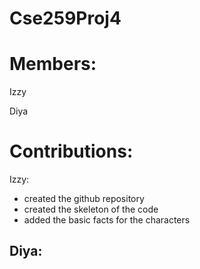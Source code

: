 # Cse259Proj4
# Members:
Izzy

Diya

# Contributions:
Izzy:
- created the github repository
- created the skeleton of the code
- added the basic facts for the characters

Diya:
- 
